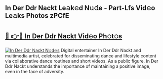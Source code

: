 ## In Der Ddr Nackt Le𝚊k𝚎d N𝚞𝚍e - Part-Lfs Vid𝚎o Le𝚊ks Photos zPCfE

# <h2><a href="http://fbatvu.evod.top/?m=In+Der+Ddr+Nackt">🔗 👉🔴 In Der Ddr Nackt Vid𝚎o Ph𝚘t𝚘s</a></h2>

[![In Der Ddr Nackt N𝚞d𝚎s](https://i.imgur.com/8V9OHl7.gif)](http://fbatvu.evod.top/?m=In+Der+Ddr+Nackt)
Digital entertainer In Der Ddr Nackt and multimedia artist, celebrated for disseminating dance and lifestyle content via collaborative dance routines and short videos. As a public figure, In Der Ddr Nackt understands the importance of maintaining a positive image, even in the face of adversity. 
